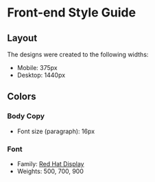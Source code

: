 # Front-end Style Guide

## Layout

The designs were created to the following widths:

- Mobile: 375px
- Desktop: 1440px

## Colors



### Body Copy

- Font size (paragraph): 16px

### Font

- Family: [Red Hat Display](https://fonts.google.com/specimen/Red+Hat+Display)
- Weights: 500, 700, 900
